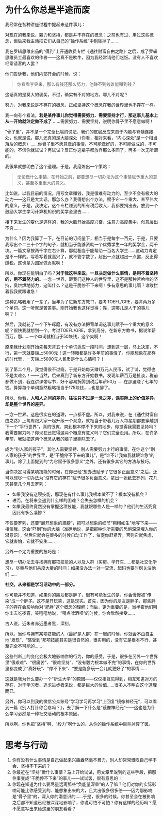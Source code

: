 # 为什么你总是半途而废

我经常在各种讲座过程中提起来这件事儿：

对现在的我来说，毅力和坚持，都是并不存在的概念；之前也有过、用过这些概念，但后来我主动把它们从自己的“操作系统”中剔除掉了……

我在罗辑思维出品的“得到”上开通收费专栏《通往财富自由之路》之后，成了罗辑思维员工最喜欢的作者——这真不是吹牛，因为我经常请他们吃饭。没有人不喜欢经常请客的人罢？

他们告诉我，他们内部开会的时候，说：

>你看看李笑来，那么有钱还那么努力，他赚不到钱谁能赚到钱？

这话真的是莫大的褒奖，不过，确实有不对的地方。哪儿不对呢？

努力，对我来说是不存在的概念，正如坚持这个概念在我的世界里也不存在一样。

我一向有个看法，**若是某件事儿你觉得需要努力、需要坚持才行，那这事儿基本上从一开始就注定做不成了** ……需要努力、需要坚持，说明你骨子里不愿意做啊！

“骨子里”，并不是一个完全比喻的说法，我们的底层反应来自于内脑与脊髓连接处，也就是说，那儿还真的是大脑深处（你看，相对来看，“内心深处”是一个相当落后的概念）……你骨子里不愿意做的事情，不可能做好的，不可能做成的，不可能的，不信你就试试？再试试？反正你这辈子都放弃那么多回了，再多一次无所谓的。

我很早就想明白了这个道理。于是，我磨炼出一个策略：

> 无论做什么事情，在开始之前，都要想尽一切办法为这个事情赋予重大的意义，甚至多重重大的意义。

比如说，以我目前的情况，用写文章赚钱，我是很难有动力的，至少不会有极大的动力——这只是大实话。那怎么办？我得想出个办法，赋予它一个重大、甚至伟大的意义。于是，我决定，这个专栏赚到的所有税后收入，我都要捐出去，放到一个鼓励大学生学习计算机知识的奖学金里去……

接下来发生的变化是这样的，我的大脑开始高度兴奋，注意力高度集中，创意层出不穷……

为什么？因为我算了一下，在目前的订阅量下，相当于是每字一百元，于是，只要我写出个二三十个字的句子，就相当于能够资助一个优秀学生一年的奖学金，两千块。一篇文章按两千字左右计算，那就相当于能帮助一百名大学生……这动力肯定是不一样的。写着写着就高兴了，就不管字数了，超出一点就超出一点罢，反正得缴税，这也是为国家做贡献啊！

所以，你现在能明白了吗？**对于我这种来说，一旦决定做什么事情，是用不着坚持的，用不着努力的**。一念一世界，砸我们这种人的世界里，这不是那种苦哈哈的坚持，臭烘烘地努力，这叫什么？这是干脆停不下来啊！多有意思的事儿啊？谁敢拦着我我就跟谁急！

这种策略我用了一辈子。当年为了进新东方教书，要考TOEFL/GRE，要背两万多个单词。这一听就是苦差事。刚开始我也这样觉得：靠，这哪儿是人干的事儿啊？！

然后，我就花了一个下午琢磨，有没有办法把背单词这事儿赋予一个重大的意义呢？很快我就想到一个。考过TOEFL/GRE，拿到高分，在新东方教书，据说年薪百万，那……一个单词就相当于50块钱，这个爽啊！

原来我计划刚开始先每天背五十个单词适应一段时间，想到这一层，马上决定，不行，第一天就要赚上5000元！这一转眼都是许多年前的事情了，你能想象在那样的时代里，一天赚上5000元人民币是什么心情吗？！

到了第二个月，我觉得很不过瘾，于是开始每天赚1万元人民币，试了试，觉得也不是太难么！——当然，后来真到了新东方开始教书，发现年薪百万是扯淡，税前都做不到，我连讲课带写书，好不容易折腾到税后年薪50万……在那里赚了七年的钱。算算每个单词竟然粗略相当于175块钱……也是醉了。

所以，你看，**人和人之间的差异，往往只不过是一念之差，课实际上的价值差异，却是整个世界的差异。**

一念一世界。这是很实在的道理，一点都不虚。所以，对我来说，在《通往财富自由之路》上每周跟大家一起升级一个观念，就相当于带着几万人每星期都要穿越到下一个“平行世界”，真的很爽，爽到根本停不下来的地步，你觉得我需要坚持吗？我需要努力吗？你现在还觉得这两个概念有意义吗？它们完全没用。所以，在许多年前，我就把这两个概念从我的脑子里剔除去了。

成为“别人家的孩子”，其他人需要坚持、别人需要努力才行的事情，在你这个“别人家的孩子”的世界里，是“干脆停不下来的事儿”，是“谁不让我做我就跟谁急”的事儿，除了上面提到的“为它赋予很多意义”之外，还有很多其它的方法与技巧。

当你决定习得某项技能的时候，在你已经“想办法赋予了它很多正面意义”之后，还可以想尽一切办法为“没有它的存在”赋予很多负面意义。拿出一张纸去罗列，花几天甚至几个月去罗列：

* 如果我没有这项技能，那现在有什么事儿我根本做不了？根本没有机会？
* 进而，在将来会遇到什么样的困难？会失去怎样的机会？
* 如果我最终竟然没有掌握这项技能，我就跟哪些人是一样的？他们的生活究竟因此有多么凄惨？

不仅要罗列，还要“展开想象的翅膀”，把可以想象的细节“栩栩如生”地写下来——相信我，这会“吓到”你的大脑（准确地说，是把那种你所需要的恐惧深深埋入你的潜意识），然后它就会在很多的时候自动工作了，催促你赶紧弄，否则它就焦虑，它就害怕，它就不安生……

另外一个尤为重要的技巧是：

想尽一切办法去寻找拥有那项技能的人以及人群（买房、学开车……都是社交化学习），尽量与他们共度大量的时间；如果没办法一对一交流，起码也要时刻关注他们……

**社交，从来都是学习活动中的一部分。**

你可能并不知道，如果你的朋友都是胖子，很有可能发生的是，你会慢慢被“传染”成一个胖子。这不是开玩笑，这是现实。首先，因为你的朋友是胖子，那些胖子的存在会影响你对“肥胖”这个概念的理解；而后，更为重要的是，当半夜他们叫你出去吃夜宵，笑嘻嘻地说，“喝点啤酒呗”的时候，你会欣然接受……

古人说，近朱者赤近墨者黑，深刻。

所以，当你与拥有某项技能的人（最好是人群）在一起的时候，你就会不由自主地“发现”、“感受到”那项技能其实是很自然的，很实用的，没有它是根本不行、甚至完全不可能的……

这些判断上的变化会极大地影响你的行为，你的感受，于是，很多在另外一个世界里“很艰难”、“很痛苦”、“很难坚持”、“没有毅力根本做不完”的事情，在你的世界里都变成了“真好玩”、“停不下来”、“要是能多玩一会儿就更好了”的事情……

这就是我为什么要办一个“新生大学”的原因——仅仅相互见得到，相互知道对方的存在，对于学习者、追求进步者来说，都是巨大的价值……很多人不明白这个道理而已。

另外，你可以到我的微信公众账号“学习学习再学习”上回复“镜像神经元”，可以看到一篇《别人打针你会疼吗？》，去了解一下什么是“镜像神经元”——这也是为什么学习必然是一种社交活动的根本原因。

所以啊，你也把“坚持”啊、“毅力”啊什么的，从你的操作系统中剔除掉算了罢。

# 思考与行动

1. 你有没有什么事情是自己做起来兴趣盎然毫不费力，别人却常常慨叹自己学不会、坚持不下来的？
2. 你最近在“坚持”做什么事情？马上开始试试，用文章里说到的这些手段，把那件事变成“干脆停不下来”的事儿——试试罢，很有意思的！
3. 你现在知道为什么要尽量远离那些“负能量深重”的人了嘛？他们对你的实际影响可能比你感受到的、能想象出来的大，且大出很多很多倍——因为那影响是“骨子里”的，深入你的潜意识的……于是，很多的时候，你甚至会在被影响之后都不知道已经被深深地影响了，你说可怕不可怕？你有这样的经历吗？愿不愿意写出来给这里的朋友看看？